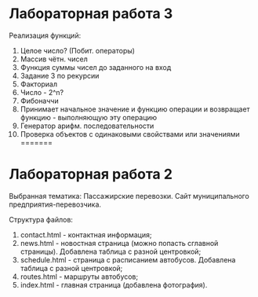 
# Лабораторная работа 3

Реализация функций:
1) Целое число? (Побит. операторы)
2) Массив чётн. чисел
3) Функция суммы чисел до заданного на вход
4) Задание 3 по рекурсии
5) Факториал
6) Число - 2^n?
7) Фибоначчи
8) Принимает начальное значение и функцию операции и возвращает функцию - выполняющую эту операцию
9) Генератор арифм. последовательности
10) Проверка объектов с одинаковыми свойствами или значениями
=======
# Лабораторная работа 2

Выбранная тематика: Пассажирские перевозки. Сайт муниципального предприятия-перевозчика. 

Структура файлов: 
1) contact.html - контактная информация;
2) news.html - новостная страница (можно попасть сглавной страницы). Добавлена таблица с разной центровкой;
3) schedule.html - страница с расписанием автобусов. Добавлена таблица с разной центровкой;
4) routes.html - маршруты автобусов;
5) index.html - главная страница (добавлена фотография).


